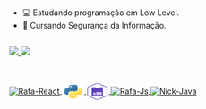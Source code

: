 
- 💻 Estudando programação em Low Level.
- 📖 Cursando Segurança da Informação.

##

<div>
  <a href="https://github.com/GBl4nk0">
  <img height="180em" src="https://github-readme-stats.vercel.app/api?username=GBl4nk0&show_icons=true&theme=merko&include_all_commits=true&count_private=true"/>
  <img height="180em" src="https://github-readme-stats.vercel.app/api/top-langs/?username=GBl4nk0&layout=compact&langs_count=7&theme=merko"/>
</div>

##

</div>
<div style="display: inline_block"><br>
  <img align="center" alt="Rafa-React" height="30" width="40" src="https://cdn.jsdelivr.net/gh/devicons/devicon/icons/vim/vim-original.svg">
  <img align="center" alt="Rafa-Python" height="30" width="40" src="https://raw.githubusercontent.com/devicons/devicon/master/icons/python/python-original.svg">
  <img align="center" alt="Blank-Assembly" height="30" width="40" src="https://raw.githubusercontent.com/Farhinarius/Farhinarius/8a4061971267b6baa5f3765b4fa762804ea8ecae/Icons/x86-64-assembly.svg">
  <img align="center" alt="Rafa-Js" height="30" width="40" src="https://cdn.jsdelivr.net/gh/devicons/devicon/icons/c/c-original.svg">
  <img align="center" alt="Nick-Java" height="35" width="40" src="https://cdn.jsdelivr.net/gh/devicons/devicon/icons/java/java-plain-wordmark.svg">

</div>
